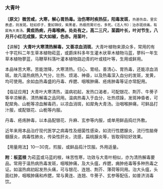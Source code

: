 ### 大青叶

**〔原文〕微苦咸，大寒，解心胃热毒。治伤寒时疾热狂，阳毒发斑**，<small>热甚伤血，里实表虚，则发斑。轻如疹子，重如锦纹，紫黑者，热极而胃烂也，多死。《活人书》：治赤斑烦痛，有犀角大青汤。</small>**黄疸热痢，丹毒喉痹。处处有之，高二三尺，茎圆叶长，叶对节生，八月开小红花成簇，实大如椒，色赤。用茎叶**。

【讲解】 **大青叶大寒清热解毒，又善凉血消斑**。大青叶植物来源众多，常用的有十字花科二年生草本植物菘蓝，或爵床科多年生灌木状草木植物马蓝，蓼科一年生草本植物蓼蓝，马鞭草科落叶灌本植物路边青的叶或枝叶等，生用或鲜用。

本品味苦大寒。苦能泄降，大寒清热。归心、胃经。善清心、胃热毒，还能凉血消斑。故凡温热病热入气分，壮热、烦渴、神昏，以及热毒深入血分的发斑，发黄，均可使用。余如血热毒盛的丹毒、痄腮、咽喉肿痛、疮疡肿毒等证亦常配用。

【临证应用】大青叶大寒清热，温病初起，发热口渴者，可配银花、荆芥、牛蒡子等辛凉解表、清热解毒之品同用。温病热毒入于血分，壮热烦躁，发斑神昏者，可配犀角、山栀等凉血解毒药，以凉血消斑，如犀角大青汤。治咽喉肿痛，可鲜品打汁服，或配银花、山栀等内服。

丹毒、疮疡肿毒，以本品配银花、升麻、玄参等内服，或单用鲜品捣烂外敷。

近年来用本品治疗现代医学之病毒性及细菌性感染，如流行性腮腺炎，流行性脑脊髓膜炎，病毒性肺炎，传染性肝炎，流感，扁桃腺炎等，皆取得较好效果。

【用量用法】10—30克，煎服，或鲜品捣汁饮服。外用适量。

**附：板蓝根**      为菘蓝或马蓝的根，味苦性寒，功效与大青叶相似，亦为清热解毒要品。常用于温热病热毒发斑，咽喉肿痛，及大头瘟，痄腮，痈肿疮毒等多种热毒之证。如温热病初起发热头痛，可与银花、连翘、荆芥、薄荷等同用。治大头瘟，头面红肿，咽喉肿痛和痄腮，常与黄连、连翘、牛蒡子、玄参等配伍，如普济消毒饮。
